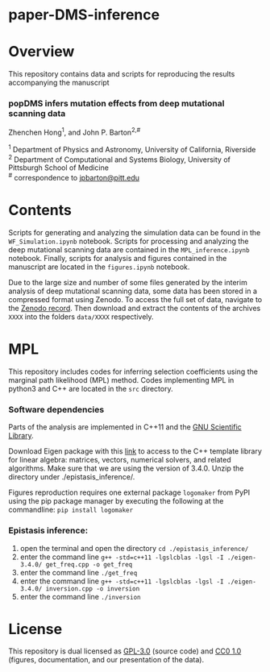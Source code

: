 # paper-DMS-inference

# Overview

This repository contains data and scripts for reproducing the results accompanying the manuscript

### popDMS infers mutation effects from deep mutational scanning data
Zhenchen Hong<sup>1</sup>, and John P. Barton<sup>2,#</sup>

<sup>1</sup> Department of Physics and Astronomy, University of California, Riverside  
<sup>2</sup> Department of Computational and Systems Biology, University of Pittsburgh School of Medicine  
<sup>#</sup> correspondence to [jpbarton@pitt.edu](mailto:jpbarton@pitt.edu)


# Contents

Scripts for generating and analyzing the simulation data can be found in the `WF_Simulation.ipynb` notebook. Scripts for processing and analyzing the deep mutational scanning data are contained in the `MPL_inference.ipynb` notebook. Finally, scripts for analysis and figures contained in the manuscript are located in the `figures.ipynb` notebook.  

Due to the large size and number of some files generated by the interim analysis of deep mutational scanning data, some data has been stored in a compressed format using Zenodo. To access the full set of data, navigate to the [Zenodo record](https://zenodo.org/XXXXX). Then download and extract the contents of the archives `XXXX` into the folders `data/XXXX` respectively.


# MPL

This repository includes codes for inferring selection coefficients using the marginal path likelihood (MPL) method. Codes implementing MPL in python3 and C++ are located in the `src` directory.

### Software dependencies

Parts of the analysis are implemented in C++11 and the [GNU Scientific Library](https://www.gnu.org/software/gsl/). 

Download Eigen package with this [link](https://gitlab.com/libeigen/eigen/-/archive/3.4.0/eigen-3.4.0.zip) to access to the C++ template library for linear algebra: matrices, vectors, numerical solvers, and related algorithms. Make sure that we are using the version of 3.4.0. Unzip the directory under ./epistasis_inference/. 

Figures reproduction requires one external package `logomaker` from PyPI using the pip package manager by executing the following at the commandline: `pip install logomaker`

### Epistasis inference: 
1. open the terminal and open the directory `cd ./epistasis_inference/`
2. enter the command line `g++ -std=c++11 -lgslcblas -lgsl -I ./eigen-3.4.0/ get_freq.cpp -o get_freq`
3. enter the command line `./get_freq`
4. enter the command line `g++ -std=c++11 -lgslcblas -lgsl -I ./eigen-3.4.0/ inversion.cpp -o inversion`
5. enter the command line `./inversion`

# License

This repository is dual licensed as [GPL-3.0](LICENSE-GPL) (source code) and [CC0 1.0](LICENSE-CC0) (figures, documentation, and our presentation of the data).
